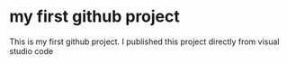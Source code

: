 # my first github project
This is my first github project. I published this project directly from visual studio code